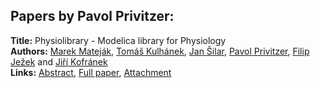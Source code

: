 <h2>Papers by Pavol Privitzer:</h2>
<p>
<b>Title:</b> Physiolibrary - Modelica library for Physiology<br />
<b>Authors:</b> <a href="../authors/author_203.html">Marek Mateják</a>, <a href="../authors/author_180.html">Tomáš Kulhánek</a>, <a href="../authors/author_285.html">Jan Šilar</a>, <a href="../authors/author_249.html">Pavol Privitzer</a>, <a href="../authors/author_147.html">Filip Ježek</a> and <a href="../authors/author_168.html">Jiří Kofránek</a><br />
<b>Links:</b> <a href="../abstracts/abstract_53.pdf">Abstract</a>, <a href="../submissions/ECP14096499_MatejakKulhanekSilarPrivitzerJezekKofranek.pdf">Full paper</a>, <a href="../attachments/attachment_53.zip">Attachment</a>
</p>